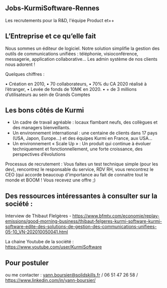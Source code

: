 ## Jobs-KurmiSoftware-Rennes
Les recrutements pour la R&amp;D, l'équipe Product et++ 

## L’Entreprise et ce qu’elle fait

Nous sommes un éditeur de logiciel. Notre solution simplifie la gestion des outils de communications unifiées : téléphonie, visioconférence, messagerie, application collaborative…
Les admin système de nos clients nous adorent !

Quelques chiffres :

•	Création en 2010, 
•	70 collaborateurs, 
•	70% du CA 2020 réalisé à l’étranger,
•	Levée de fonds de 10M€ en 2020.
•	+ de 3 millions d’utilisateurs au sein de Grands Comptes


## Les bons côtés de Kurmi

-	Un cadre de travail agréable : locaux flambant neufs, des collègues et des managers bienveillants.
-	Un environnement international : une centaine de clients dans 17 pays (USA, Japon, Europe…) et des équipes Kurmi en France, aux USA…
-	Un environnement « Scale Up » : Un produit qui continue à évoluer techniquement et fonctionnellement, une forte croissance, des perspectives d’évolutions 

Processus de recrutement : Vous faites un test technique simple (pour les dev), rencontrez le responsable du service, RDV RH, vous rencontrez le CEO (qui accorde beaucoup d'importance au fait de connaitre tout le monde et BOOM ! Vous recevez une offre ;)



## Des ressources intéressantes à consulter sur la société : 

Interview de Thibaut Flelgères - https://www.bfmtv.com/economie/replay-emissions/good-morning-business/thibaut-felgeres-kurmi-software-kurmi-software-edite-des-solutions-de-gestion-des-communications-unifiees-05-10_VN-202010050041.html

La chaine Youtube de la société : https://www.youtube.com/user/KurmiSoftware


## Pour postuler

ou me contacter : yann.boursier@solidskills.fr / 06 51 47 26 58 / https://www.linkedin.com/in/yann-boursier/



